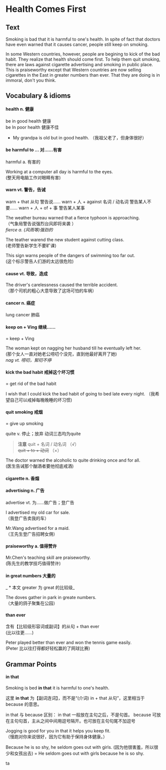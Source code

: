 # Health Comes First

## Text
Smoking is bad that it is harmful to one's health. In spite of fact that doctors have even warned that it causes cancer, people still keep on smoking.

In some Western countries, however, people are begining to kick of the bad habit. They realize that health should come first. To help them quit smoking, there are laws against cigarette advertising and smoking in public place. This is praiseworthy except that Western countries are now selling cigarettes in the East in greater numbers than ever. That they are doing is in immoral, don't you think.

## Vocabulary & idioms

#### health n. 健康

be in good health 健康  
be In poor health 健康不佳  
* My grandpa is old but in good health. （我祖父老了，但身体很好）  

#### be harmful to ...    对......有害

harmful     a.    有害的

Working at a computer all day is harmful to the eyes.  
 (整天用电脑工作对眼睛有害)

#### warn    vt.    警告，告诫

warn + that 从句    警告说……
warn + 人 + against 名词 / 动名词    警告某人不要……
warn + 人 + of + 事    警告某人某事

The weather bureau warned that a fierce typhoon is approaching.  
 （气象局警告说强烈台风即将来袭 ）  
 *fierce    a.    (风雨等)强劲的*
     
The teather warend the new student against cutting class.  
 (老师警告新学生不要旷课)

This sign warns people of the dangers of swimming too far out.  
 (这个标示警告人们游的太远很危险)

#### cause vt.  导致，造成

The driver's carelessness caused the terrible accident.  
 （那个司机的粗心大意导致了这场可怕的车祸）     
   
#### cancer n. 癌症

lung cancer 肺癌

#### keep on + Ving  继续……

= keep + Ving

The woman kept on nagging her husband till he eventually left her.  
 (那个女人一直对她老公唠叨个没完，直到他最好离开了她)  
   *nag vt.  唠叨，絮叨不停*   

#### kick the bad habit  戒掉这个坏习惯

= get rid of the bad habit

I wish that I could kick the bad habit of going to bed late every night. 
 （我希望自己可以戒掉每晚晚睡的坏习惯)

#### quit smoking 戒烟
 
= give up smoking
 
quite  v.  停止；放弃
动词三态均为quite
 
> **注意**
quit + 名词 / 动名词 （√）  
~~quit + to + 动词~~ （×）
 
The doctor warned the alcoholic to quite drinking once and for all.  
 (医生告诫那个酗酒者要他彻底戒酒)

#### cigarette  n.  香烟

#### advertising  n.  广告

advertise  vt.  为……做广告；登广告

I advertised my old car for sale.  
 （我登广告卖我的车）

Mr.Wang advertised for a maid.  
 （王先生登广告招聘女佣）

#### praiseworthy  a.  值得赞许

Mr.Chen's teaching skill are praiseworthy.  
 (陈先生的教学技巧值得赞许)

#### in great numbers  大量的

_ * 本文 greater  为 great 的比较级_

The doves gather in park in greate numbers.  
 （大量的鸽子聚集在公园）

#### than ever  

含有【比较级形容词或副词】的从句 + than ever  
 (比以往更……)
 
Peter played better than ever and won the tennis game easily.  
 (Peter 比以往打得都好轻松赢的了网球比赛)
 
## Grammar Points

#### in that 

Smoking is bed **in that** it is harmful to one's health.  

这里 **in that** 为【副词连词】，而不是“(介词) in + that 从句”，这里相当于 because 的意思。

in that 与 because 区别：
in that 一般放在主句之后，不是句首。
because 可放在主句句首，主从之间中间用逗号隔开。也可放在主句句尾不加逗号

Jogging is good for you in that it helps you keep fit.  
 （慢跑对你来说很好，因为它有助于保持身体健康。）

Because he is so shy, he seldom goes out with girls. 
 (因为他很害羞，所以很少和女孩出去)
 = He seldom goes out with girls because he is so shy.
   
  


 
 
 
 
 ta
 
 
 
 
 
 
 
 
 
 
 
 
 
 
 
 
 